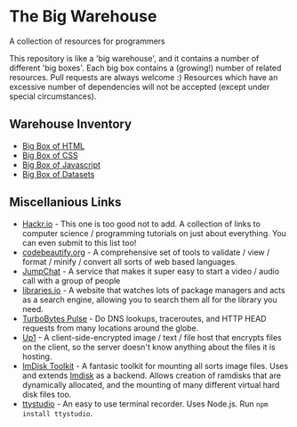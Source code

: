 # The Big Warehouse
A collection of resources for programmers

This repository is like a 'big warehouse', and it contains a number of different 'big boxes'. Each big box contains a (growing!) number of related resources. Pull requests are always welcome :) Resources which have an excessive number of dependencies will not be accepted (except under special circumstances).

## Warehouse Inventory
 - [Big Box of HTML](https://github.com/sbrl/thebigwarehouse/blob/master/BigBoxOfHTML.md)
 - [Big Box of CSS](https://github.com/sbrl/thebigwarehouse/blob/master/BigBoxOfCSS.md)
 - [Big Box of Javascript](https://github.com/sbrl/thebigwarehouse/blob/master/BigBoxOfJavascript.md)
 - [Big Box of Datasets](https://github.com/sbrl/thebigwarehouse/blob/master/BigBoxOfDatasets.md)

## Miscellanious Links
 - [Hackr.io](http://hackr.io/) - This one is too good not to add. A collection of links to computer science / programming tutorials on just about everything. You can even submit to this list too!
 - [codebeautify.org](http://codebeautify.org/) - A comprehensive set of tools to validate / view / format / minify / convert all sorts of web based languages.
 - [JumpChat](https://jumpch.at/) - A service that makes it super easy to start a video / audio call with a group of people
 - [libraries.io](https://libraries.io/) - A website that watches lots of package managers and acts as a search engine, allowing you to search them all for the library you need.
 - [TurboBytes Pulse](https://pulse.turbobytes.com/) - Do DNS lookups, traceroutes, and HTTP HEAD requests from many locations around the globe.
 - [Up1](https://github.com/Upload/Up1) - A client-side-encrypted image / text / file host that encrypts files on the client, so the server doesn't know anything about the files it is hosting.
 - [ImDisk Toolkit](http://reboot.pro/files/file/284-imdisk-toolkit/) - A fantasic toolkit for mounting all sorts image files. Uses and extends [Imdisk](http://www.ltr-data.se/opencode.html/#ImDisk) as a backend. Allows creation of ramdisks that are dynamically allocated, and the mounting of many different virtual hard disk files too.
 - [ttystudio](https://github.com/chjj/ttystudio) - An easy to use terminal recorder. Uses Node.js. Run `npm install ttystudio`.
